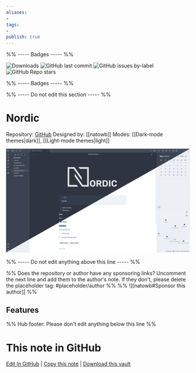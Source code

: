 ```yaml
---
aliases:
- 
tags: 
- 
publish: true
---
```


%% ----- Badges ----- %%

![Downloads](https://img.shields.io/badge/downloads-4726-573E7A?style=for-the-badge&logo=)
![GitHub last commit](https://img.shields.io/github/last-commit/natowb/obsidian-nordic?color=573E7A&label=last%20update&logo=github&style=for-the-badge)
![GitHub issues by-label](https://img.shields.io/github/issues/natowb/obsidian-nordic/help%20wanted?color=573E7A&logo=github&style=for-the-badge) 
![GitHub Repo stars](https://img.shields.io/github/stars/natowb/obsidian-nordic?color=573E7A&logo=github&style=for-the-badge)

%% ----- Badges ----- %%

%% ----- Do not edit this section ----- %%

# Nordic

Repository: [GitHub](https://github.com/natowb/obsidian-nordic)
Designed by: [[natowb]]
Modes: [[Dark-mode themes|dark]], [[Light-mode themes|light]]



![screenshot](https://github.com/natowb/obsidian-nordic/raw/HEAD/obsidian-nordic.png)

%% ----- Do not edit anything above this line ----- %% 

%% Does the repository or author have any sponsoring links? Uncomment the next line and add them to the author's note. If they don't, please delete the placeholder tag: #placeholder/author %%
%% ![[natowb#Sponsor this author]] %%


## Features



%% Hub footer: Please don't edit anything below this line %%

# This note in GitHub

<span class="git-footer">[Edit In GitHub](https://github.dev/obsidian-community/obsidian-hub/blob/main/02%20-%20Community%20Expansions/02.05%20All%20Community%20Expansions/Themes/Nordic.md "git-hub-edit-note") | [Copy this note](https://raw.githubusercontent.com/obsidian-community/obsidian-hub/main/02%20-%20Community%20Expansions/02.05%20All%20Community%20Expansions/Themes/Nordic.md "git-hub-copy-note") | [Download this vault](https://github.com/obsidian-community/obsidian-hub/archive/refs/heads/main.zip "git-hub-download-vault") </span>
